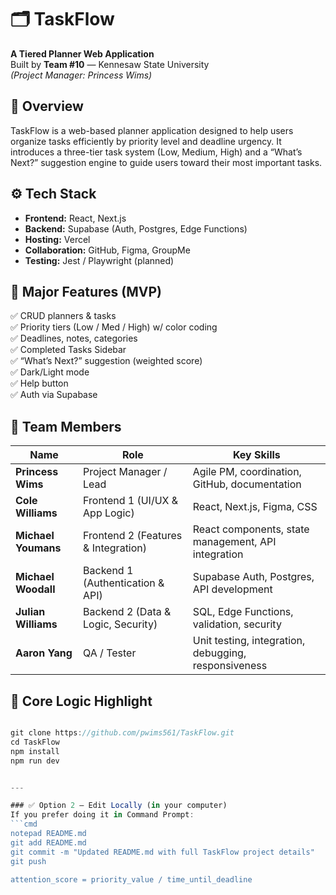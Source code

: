 # 🗂️ TaskFlow
**A Tiered Planner Web Application**  
Built by **Team #10** — Kennesaw State University  
*(Project Manager: Princess Wims)*

## 🌟 Overview
TaskFlow is a web-based planner application designed to help users organize tasks efficiently by priority level and deadline urgency. It introduces a three-tier task system (Low, Medium, High) and a “What’s Next?” suggestion engine to guide users toward their most important tasks.

## ⚙️ Tech Stack
- **Frontend:** React, Next.js  
- **Backend:** Supabase (Auth, Postgres, Edge Functions)  
- **Hosting:** Vercel  
- **Collaboration:** GitHub, Figma, GroupMe  
- **Testing:** Jest / Playwright (planned)

## 🧩 Major Features (MVP)
✅ CRUD planners & tasks  
✅ Priority tiers (Low / Med / High) w/ color coding  
✅ Deadlines, notes, categories  
✅ Completed Tasks Sidebar  
✅ “What’s Next?” suggestion (weighted score)  
✅ Dark/Light mode  
✅ Help button  
✅ Auth via Supabase  

## 👥 Team Members
| Name | Role | Key Skills |
|------|------|------------|
| **Princess Wims** | Project Manager / Lead | Agile PM, coordination, GitHub, documentation |
| **Cole Williams** | Frontend 1 (UI/UX & App Logic) | React, Next.js, Figma, CSS |
| **Michael Youmans** | Frontend 2 (Features & Integration) | React components, state management, API integration |
| **Michael Woodall** | Backend 1 (Authentication & API) | Supabase Auth, Postgres, API development |
| **Julian Williams** | Backend 2 (Data & Logic, Security) | SQL, Edge Functions, validation, security |
| **Aaron Yang** | QA / Tester | Unit testing, integration, debugging, responsiveness |

## 🧠 Core Logic Highlight
```js

git clone https://github.com/pwims561/TaskFlow.git
cd TaskFlow
npm install
npm run dev


---

### ✅ Option 2 — Edit Locally (in your computer)
If you prefer doing it in Command Prompt:
```cmd
notepad README.md
git add README.md
git commit -m "Updated README.md with full TaskFlow project details"
git push

attention_score = priority_value / time_until_deadline

